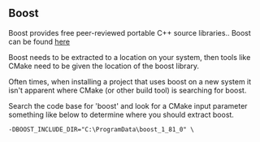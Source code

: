 ## Boost

Boost provides free peer-reviewed portable C++ source libraries..  Boost can be found [here](https://www.boost.org/)

Boost needs to be extracted to a location on your system, then tools like CMake need to be given the location of the boost library.  

Often times, when installing a project that uses boost on a new system it isn't apparent where CMake (or other build tool) is searching for boost. 

Search the code base for 'boost' and look for a CMake input parameter something like below to determine where you should extract boost. 

```
-DBOOST_INCLUDE_DIR="C:\ProgramData\boost_1_81_0" \
```



